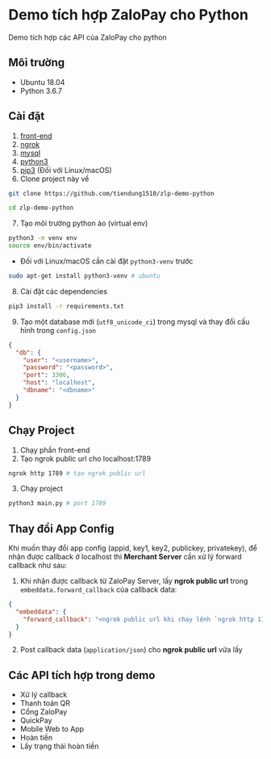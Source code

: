 # Demo tích hợp ZaloPay cho Python

Demo tích hợp các API của ZaloPay cho python

## Môi trường

* Ubuntu 18.04
* Python 3.6.7

## Cài đặt

1. [front-end](https://github.com/tiendung1510/zlp-demo-frontend)
2. [ngrok](https://ngrok.com/download)
3. [mysql](https://www.mysql.com/downloads/)
4. [python3](https://www.python.org/downloads/)
5. [pip3](https://pip.pypa.io/en/stable/installing/) (Đối với Linux/macOS)
6. Clone project này về

```bash
git clone https://github.com/tiendung1510/zlp-demo-python

cd zlp-demo-python
```

7. Tạo môi trường python ảo (virtual env)

```bash
python3 -m venv env
source env/bin/activate
``` 

- Đối với Linux/macOS cần cài đặt `python3-venv` trước

```bash
sudo apt-get install python3-venv # ubuntu
```

8. Cài đặt các dependencies

```bash
pip3 install -r requirements.txt
```

9. Tạo một database mới (`utf8_unicode_ci`) trong mysql và thay đổi cấu hình trong `config.json`

```json
{
  "db": {
    "user": "<username>",
    "password": "<password>",
    "port": 3306,
    "host": "localhost",
    "dbname": "<dbname>"
  }
}
```

## Chạy Project

1. Chạy phần front-end
2. Tạo ngrok public url cho localhost:1789

```bash
ngrok http 1789 # tạo ngrok public url
```

3. Chạy project

```bash
python3 main.py # port 1789
```

## Thay đổi App Config

Khi muốn thay đổi app config (appid, key1, key2, publickey, privatekey), để nhận được callback ở localhost thì **Merchant Server** cần xử lý forward callback như sau:

1. Khi nhận được callback từ ZaloPay Server, lấy **ngrok public url** trong `embeddata.forward_callback` của callback data:

```json
{
  "embeddata": {
    "forward_callback": "<ngrok public url khi chạy lệnh `ngrok http 1789`>"
  }
}
```

2. Post callback data (`application/json`) cho **ngrok public url** vừa lấy

## Các API tích hợp trong demo

* Xử lý callback
* Thanh toán QR
* Cổng ZaloPay
* QuickPay
* Mobile Web to App
* Hoàn tiền
* Lấy trạng thái hoàn tiền